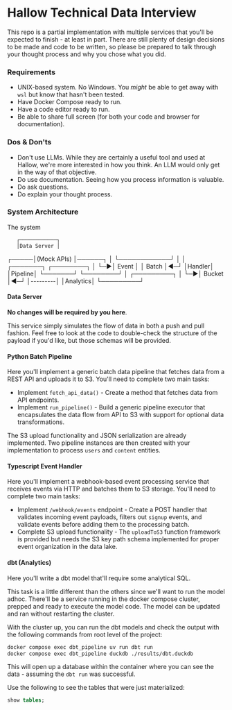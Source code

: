 # Hallow Technical Data Interview

This repo is a partial implementation with multiple services that you'll be expected to finish - at least in part. There are still plenty of design decisions to be made and code to be written, so please be prepared to talk through your thought process and why you chose what you did.

### Requirements

- UNIX-based system. No Windows. You _might_ be able to get away with `wsl` but know that hasn't been tested.
- Have Docker Compose ready to run.
- Have a code editor ready to run.
- Be able to share full screen (for both your code and browser for documentation).

### Dos & Don'ts

- Don't use LLMs. While they are certainly a useful tool and used at Hallow, we're more interested in how you think. An LLM would only get in the way of that objective.
- Do use documentation. Seeing how you process information is valuable.
- Do ask questions.
- Do explain your thought process.

### System Architecture

The system 

       ┌────────────┐
       │Data Server │
 ┌─────│(Mock APIs) │──────┐
 │     └────────────┘      │
 │  ┌───────┐  ┌────────┐  │
 └─▶│ Event │  │ Batch  │◀─┘
    │Handler│  │Pipeline│
    └───────┘  └────────┘
      │  ┌─────────┐  │
      └─▶│ Bucket  │◀─┘
         │---------│
         │Analytics│
         └─────────┘

#### Data Server

**No changes will be required by you here**.

This service simply simulates the flow of data in both a push and pull fashion.
Feel free to look at the code to double-check the structure of the payload if you'd like, but those schemas will be provided.


#### Python Batch Pipeline

Here you'll implement a generic batch data pipeline that fetches data from a REST API and uploads it to S3. You'll need to complete two main tasks:

- Implement `fetch_api_data()` - Create a method that fetches data from API endpoints.
- Implement `run_pipeline()` - Build a generic pipeline executor that encapsulates the data flow from API to S3 with support for optional data transformations.

The S3 upload functionality and JSON serialization are already implemented. Two pipeline instances are then created with your implementation to process `users` and `content` entities.

#### Typescript Event Handler

Here you'll implement a webhook-based event processing service that receives events via HTTP and batches them to S3 storage. You'll need to complete two main tasks:

- Implement `/webhook/events` endpoint - Create a POST handler that validates incoming event payloads, filters out `signup` events, and validate events before adding them to the processing batch.
- Complete S3 upload functionality - The `uploadToS3` function framework is provided but needs the S3 key path schema implemented for proper event organization in the data lake.

#### dbt (Analytics)

Here you'll write a dbt model that'll require some analytical SQL.

This task is a little different than the others since we'll want to run the model adhoc. There'll be a service running in the docker compose cluster, prepped and ready to execute the model code. The model can be updated and ran without restarting the cluster.

With the cluster up, you can run the dbt models and check the output with the following commands from root level of the project: 

```bash
docker compose exec dbt_pipeline uv run dbt run
docker compose exec dbt_pipeline duckdb ./results/dbt.duckdb
```

This will open up a database within the container where you can see the data - assuming the `dbt run` was successful.

Use the following to see the tables that were just materialized:

```sql
show tables;
```
